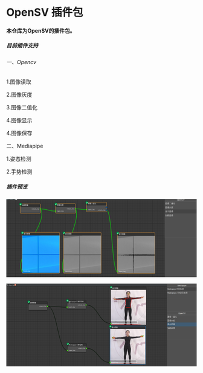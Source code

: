 # OpenSV 插件包
#### 本仓库为OpenSV的插件包。
##### 目前插件支持
###### 一、Opencv
1.图像读取

2.图像灰度

3.图像二值化

4.图像显示

4.图像保存



二、Mediapipe

1.姿态检测

2.手势检测



##### 插件预览
![image](images/Xm-SYlUGG1JhoVZeV4MQGTgTzFhneWH3-P8TFr_NFJI.png)

![image](images/AxWrwTsVA6I5D6umrjEh47HMEZ3M1ZDYmbt64c1xhOA.png)



